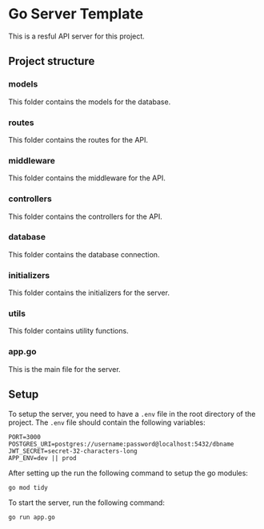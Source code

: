 # Go Server Template

This is a resful API server for this project.

## Project structure

### models
This folder contains the models for the database.

### routes
This folder contains the routes for the API.

### middleware
This folder contains the middleware for the API.

### controllers
This folder contains the controllers for the API.

### database
This folder contains the database connection.

### initializers
This folder contains the initializers for the server.

### utils
This folder contains utility functions.

### app.go
This is the main file for the server.

## Setup
To setup the server, you need to have a `.env` file in the root directory of the project. The `.env` file should contain the following variables:

```
PORT=3000
POSTGRES_URI=postgres://username:password@localhost:5432/dbname
JWT_SECRET=secret-32-characters-long
APP_ENV=dev || prod
```

After setting up the run the following command to setup the go modules:

```
go mod tidy
```

To start the server, run the following command:

```
go run app.go
```
